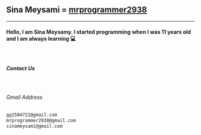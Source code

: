 ## Sina Meysami = [mrprogrammer2938](https://github.com/mrprogrammer2938)
<hr>

#### Hello, I am Sina Meysamy. I started programming when I was 11 years old and I am always learning 💻
<br>

##### Contact Us
<br>

###### Gmail Address

``` txt
gg1504722@gmail.com
mrprogrammer2938@gmail.com
sinameysami@gmail.com
```
<br>

